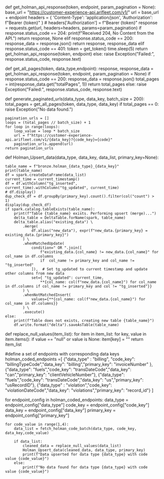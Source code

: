 def get_holman_api_response(token, endpoint, param_pagination = None):
    base_url = "https://customer-experience-api.arifleet.com/v1/"
    url = base_url + endpoint
    headers = {
        'Content-Type': 'application/json',
        'Authorization': f"Bearer {token}"
    }
    # headers['Authorization'] = f"Bearer {token}"
    response = requests.get(url, headers=headers, params=param_pagination)
    if response.status_code == 204:
        print(f"Received 204, No Content from the API.")
        return response, None
    elif response.status_code == 200:
        response_data = response.json()
        return response, response_data
    elif response.status_code == 401:
        token = get_token()
        time.sleep(5)
        return get_holman_api_response(token, endpoint)
    else:
        raise Exception("Failed:", response.status_code, response.text)


def get_all_pages(token, data_type,endpoint):
    response, response_data  = get_holman_api_response(token, endpoint, param_pagination = None)
    if response.status_code == 200:
        response_data = response.json()
        total_pages = int(response_data.get("totalPages", 1))
        return total_pages
    else:
        raise Exception("Failed:", response.status_code, response.text)

def generate_paginated_urls(data_type, data_key, batch_size = 200):
    total_pages = get_all_pages(token, data_type, data_key)
    if total_pages == 0:
        raise Exception("No data found.")

    pagination_urls = []
    loops = (total_pages // batch_size) + 1
    for loop in range(loops):
        loop_value = loop * batch_size
        url = f"https://customer-experience-api.arifleet.com/v1/{data_key}?{code_key}={code}"
        pagination_urls.append(url)
    return pagination_urls



def Holman_Upsert_data(data_type, data_key, data_list, primary_key=None):
    
    table_name = f"bronze.holman_{data_type}_{data_key}"
    print(table_name)
    df = spark.createDataFrame(data_list)
    current_time = current_timestamp()
    df = df.withColumn("tg_inserted", current_time).withColumn("tg_updated", current_time)
    # df.display()
    dup_check_df = df.groupBy(primary_key).count().filter(col("count") > 1)
    display(dup_check_df)
    if spark.catalog.tableExists(table_name):
        print(f"Table {table_name} exists. Performing upsert (merge)...")
        delta_table = DeltaTable.forName(spark, table_name)
        delta_table.alias("existing_data") \
            .merge(
                df.alias("new_data"), expr(f"new_data.{primary_key} = existing_data.{primary_key}")
            ) \
            .whenMatchedUpdate(
                condition=" OR ".join([
                    f"existing_data.{col_name} != new_data.{col_name}" for col_name in df.columns 
                    if  col_name != primary_key and col_name != "tg_inserted"
                ]),  # Set tg_updated to current timestamp and update other columns from new data
                set={ "tg_updated": current_time, 
                    **{col_name: col(f"new_data.{col_name}") for col_name in df.columns if col_name != primary_key and col != "tg_inserted"}}
            ) \
            .whenNotMatchedInsert(
                values={**{col_name: col(f"new_data.{col_name}") for col_name in df.columns}}
            ) \
            .execute()
    else:
        print(f"Table does not exists, creating new table {table_name}")
        df.write.format("delta").saveAsTable(table_name)



def replace_null_values(item_list):
    for item in item_list:
        for key, value in item.items():
            if value == "null" or value is None:
                item[key] = ""
    return item_list



  #define a set of endpoints with corresponding data keys
holman_coded_endpoints =[
    {"data_type" : "billing", "code_key": "billingTypeCode","data_key": "billing","primary_key": "invoiceNumber" },
    {"data_type": "fuels","code_key": "transDateCode","data_key": "can","primary_key": "clientVehicleNumber"},
    {"data_type": "fuels","code_key": "transDateCode","data_key": "us","primary_key": "usRecordID"},
    {"data_type" : "violation","code_key": "violationDateCode","data_key": "violations","primary_key": "record_id"}
    ]


for endpoint_config in holman_coded_endpoints:
    data_type = endpoint_config["data_type"]
    code_key = endpoint_config["code_key"]
    data_key = endpoint_config["data_key"]
    primary_key = endpoint_config["primary_key"]


    for code_value in range(1,4):
        data_list = fetch_holman_code_batch(data_type, code_key, data_key,code_value)

        if data_list:
            cleaned_data = replace_null_values(data_list)
            Holman_Upsert_data(cleaned_data, data_type, primary_key)
            print(f"Data upserted for data type {data_type} with code value {code_value}")
        else:
            print(f"No data found for data type {data_type} with code value {code_value}")



      
        

